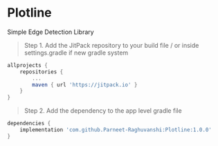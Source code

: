 # Plotline
Simple Edge Detection Library

> Step 1. Add the JitPack repository to your build file / or inside settings.gradle if new gradle system

```gradle
allprojects {
	repositories {
		...
		maven { url 'https://jitpack.io' }
	}
}
```

> Step 2. Add the dependency to the app level gradle file

```gradle
dependencies {
	implementation 'com.github.Parneet-Raghuvanshi:Plotline:1.0.0'
}
```
